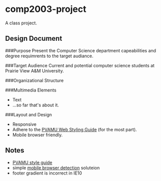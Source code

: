 comp2003-project
================
A class project.


Design Document
---------------
###Purpose
Present the Computer Science department capeabilities and degree requimrents to the target audiance.


###Target Audience
Current and potential computer science students at Prairie View A&M University.


###Organizational Structure


###Multimedia Elements
* Text
* ...so far that's about it.


###Layout and Design
* Responsive
* Adhere to the [PVAMU Web Styling Guide](http://www.pvamu.edu/pages/6438.asp) (for the most part).
* Mobile browser friendly.


Notes
-----
* [PVAMU style guide](http://www.pvamu.edu/pages/6438.asp#webStyleGuidelines)
* simple [mobile browser detection](http://www.abeautifulsite.net/blog/2011/11/detecting-mobile-devices-with-javascript/) soluteion
* footer gradient is incorrect in IE10